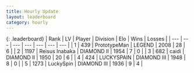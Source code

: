 ```yaml
---
title: Hourly Update
layout: leaderboard
category: hourly
---
```


{: .leaderboard}
| Rank | LV | Player | Division | Elo | Wins | Losses |
| --- | --- | --- | --- | --- | --- | --- |
| <span data-change="0">1</span> | 439 | <span title="ID: 66918">PrototypeMan</span> | LEGEND | <span data-change="0">2008</span> | <span data-change="0">28</span> | <span data-change="0">6</span> |
| <span data-change="2">2</span> | 1197 | <span title="ID: 451068">Reisus Inabaka</span> | DIAMOND II | <span data-change="14">1954</span> | <span data-change="1">7</span> | <span data-change="0">0</span> |
| <span data-change="-1">3</span> | 682 | <span title="ID: 517164">caidi</span> | DIAMOND II | <span data-change="0">1950</span> | <span data-change="0">20</span> | <span data-change="0">6</span> |
| <span data-change="-1">4</span> | 424 | <span title="ID: 623829">LUCKYSPAIN</span> | DIAMOND III | <span data-change="0">1948</span> | <span data-change="0">8</span> | <span data-change="0">0</span> |
| <span data-change="1">5</span> | 1273 | <span title="ID: 498412">LuckySpin</span> | DIAMOND III | <span data-change="0">1936</span> | <span data-change="0">9</span> | <span data-change="0">4</span> |